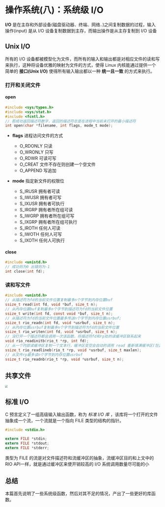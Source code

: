 # 操作系统(八)：系统级 I/O

**I/O** 是在主存和外部设备(磁盘驱动器、终端、网络..)之间复制数据的过程，输入操作(input) 是从 I/O 设备复制数据到主存，而输出操作是从主存复制到 I/O 设备

## Unix I/O

所有的 I/O 设备都被模型化为文件，而所有的输入和输出都是对相应文件的读和写来执行，这种将设备优雅的映射为文件的方式，使得 Linux 内核能通过提供一个简单的 **接口(Unix I/O)**  使得所有输入输出都以一种 **统一且一致** 的方式来执行。

### 打开和关闭文件

#### open

```c
#include <sys/types.h>
#include <sys/stat.h>
#include <fcntl.h>
// 若成功返回描述符数字，返回的描述符总是在进程中当前未打开的最小描述符
int open(char *filename, int flags, mode_t mode);
```

- **flags** 进程访问文件的方式
  - O_RDONLY 只读
  - O_WRONLY 只写
  - O_RDWR  可读可写
  - O_CREAT 文件不存在则创建一个空文件
  - O_APPEND 写追加

- **mode** 指定新文件的权限位
  - S_IRUSR 拥有者可读
  - S_IWUSR 拥有者可写
  - S_IXUSR 拥有者可执行
  - S_IRGRP 拥有者所在组可读
  - S_IWGRP 拥有者所在组可写
  - S_IXGRP 拥有者所在组可执行
  - S_IROTH 任何人可读
  - S_IWOTH 任何人可写
  - S_IXOTH 任何人可执行



#### close

```c
#include <unistd.h>
// 成功则为0 出错则为-1
int close(int fd);
```



### 读和写文件

```c
#include <unistd.h>
// 从描述符为fd的当前文件位置复制最多n个字节到内存位置buf
ssize_t read(int fd, void *buf, size_t n);
// 从内存位置buf复制最多n个字节到描述符为fd的当前文件位置
ssize_t write(int fd, const void *buf, size_t n);
// 从描述符为fd的当前文件位置最多传送n个字节到内存位置usrbuf;
ssize_t rio_readn(int fd, void *usrbuf, size_t n);
// 从内存位置usrbuf复制最多n个字节到描述符为fd的当前文件位置
ssize_t rio_writen(int fd, void *usrbuf, size_t n);
// 没打开一个描述符都会调用一次该函数，将描述符fd和rp处的读缓冲区联系起来
void rio_readinitb(rio_t *rp, int fd);
// 从一个内部读缓冲区复制一个文本行，缓冲区变空会自动的调用 read 重新填满缓冲区(包装函数)
ssize_t rio_readlineb(rio_t *rp, void *usrbuf, size_t maxlen);
// 从文件rp最多读n个字节到内存位置usrbuf
ssize_t rio_readnb(rio_t *rp, void *usrbuf, size_t n);
```



## 共享文件

<img src="http://qiniu.itliusir.com/linux_shard_file.png" style="zoom:50%;" />

## 标准 I/O

C 预言定义了一组高级输入输出函数，称为 *标准 I/O 库* ，该库将一个打开的文件抽象成一个流，一个流就是一个指向 FILE 类型的结构的指针。

```c
#include <stdio.h>

extern FILE *stdin;
extern FILE *stdout;
extern FILE	*stderr;
```

类型为 FILE 的流是对文件描述符和流缓冲区的抽象，流缓冲区目的和上文中的 RIO API一样，就是通过缓冲区来使开销较高的 I/O 系统调用数量尽可能的小

## 总结

本篇首先说明了一些系统级函数，然后对其不足的情况，产出了一些更好的库函数。